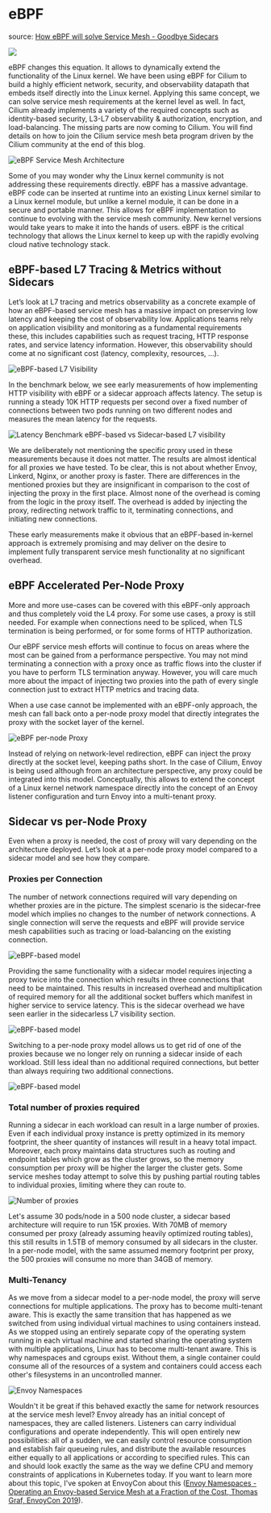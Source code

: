# eBPF

source: [How eBPF will solve Service Mesh - Goodbye Sidecars](https://isovalent.com/blog/post/2021-12-08-ebpf-servicemesh)

![](media/ogimage.png)

eBPF changes this equation. It allows to dynamically extend the functionality of the Linux kernel. We have been using eBPF for Cilium to build a highly efficient network, security, and observability datapath that embeds itself directly into the Linux kernel. Applying this same concept, we can solve service mesh requirements at the kernel level as well. In fact, Cilium already implements a variety of the required concepts such as identity-based security, L3-L7 observability & authorization, encryption, and load-balancing. The missing parts are now coming to Cilium. You will find details on how to join the Cilium service mesh beta program driven by the Cilium community at the end of this blog.

![eBPF Service Mesh Architecture](/media/eBPF_Service_Mesh_Architecture.png)

Some of you may wonder why the Linux kernel community is not addressing these requirements directly. eBPF has a massive advantage. eBPF code can be inserted at runtime into an existing Linux kernel similar to a Linux kernel module, but unlike a kernel module, it can be done in a secure and portable manner. This allows for eBPF implementation to continue to evolving with the service mesh community. New kernel versions would take years to make it into the hands of users. eBPF is the critical technology that allows the Linux kernel to keep up with the rapidly evolving cloud native technology stack.

## eBPF-based L7 Tracing & Metrics without Sidecars

Let’s look at L7 tracing and metrics observability as a concrete example of how an eBPF-based service mesh has a massive impact on preserving low latency and keeping the cost of observability low. Applications teams rely on application visibility and monitoring as a fundamental requirements these, this includes capabilities such as request tracing, HTTP response rates, and service latency information. However, this observability should come at no significant cost (latency, complexity, resources, …).

![eBPF-based L7 Visibility](/media/eBPF-based_L7_Visibility.png)

In the benchmark below, we see early measurements of how implementing HTTP visibility with eBPF or a sidecar approach affects latency. The setup is running a steady 10K HTTP requests per second over a fixed number of connections between two pods running on two different nodes and measures the mean latency for the requests.

![Latency Benchmark eBPF-based vs Sidecar-based L7 visibility](/media/Latency_Benchmark_eBPF-based_vs_Sidecar-based_L7_visibility.png)

We are deliberately not mentioning the specific proxy used in these measurements because it does not matter. The results are almost identical for all proxies we have tested. To be clear, this is not about whether Envoy, Linkerd, Nginx, or another proxy is faster. There are differences in the mentioned proxies but they are insignificant in comparison to the cost of injecting the proxy in the first place. Almost none of the overhead is coming from the logic in the proxy itself. The overhead is added by injecting the proxy, redirecting network traffic to it, terminating connections, and initiating new connections.

These early measurements make it obvious that an eBPF-based in-kernel approach is extremely promising and may deliver on the desire to implement fully transparent service mesh functionality at no significant overhead.

## eBPF Accelerated Per-Node Proxy

More and more use-cases can be covered with this eBPF-only approach and thus completely void the L4 proxy. For some use cases, a proxy is still needed. For example when connections need to be spliced, when TLS termination is being performed, or for some forms of HTTP authorization.

Our eBPF service mesh efforts will continue to focus on areas where the most can be gained from a performance perspective. You may not mind terminating a connection with a proxy once as traffic flows into the cluster if you have to perform TLS termination anyway. However, you will care much more about the impact of injecting two proxies into the path of every single connection just to extract HTTP metrics and tracing data.

When a use case cannot be implemented with an eBPF-only approach, the mesh can fall back onto a per-node proxy model that directly integrates the proxy with the socket layer of the kernel.

![eBPF per-node Proxy](/media/eBPF_per-node_Proxy.png)

Instead of relying on network-level redirection, eBPF can inject the proxy directly at the socket level, keeping paths short. In the case of Cilium, Envoy is being used although from an architecture perspective, any proxy could be integrated into this model. Conceptually, this allows to extend the concept of a Linux kernel network namespace directly into the concept of an Envoy listener configuration and turn Envoy into a multi-tenant proxy.

## Sidecar vs per-Node Proxy

Even when a proxy is needed, the cost of proxy will vary depending on the architecture deployed. Let’s look at a per-node proxy model compared to a sidecar model and see how they compare.

### Proxies per Connection

The number of network connections required will vary depending on whether proxies are in the picture. The simplest scenario is the sidecar-free model which implies no changes to the number of network connections. A single connection will serve the requests and eBPF will provide service mesh capabilities such as tracing or load-balancing on the existing connection.

![eBPF-based model](/media/eBPF-based_model.png)

Providing the same functionality with a sidecar model requires injecting a proxy twice into the connection which results in three connections that need to be maintained. This results in increased overhead and multiplication of required memory for all the additional socket buffers which manifest in higher service to service latency. This is the sidecar overhead we have seen earlier in the sidecarless L7 visibility section.

![eBPF-based model](/media/eBPF-based_model-1.png)

Switching to a per-node proxy model allows us to get rid of one of the proxies because we no longer rely on running a sidecar inside of each workload. Still less ideal than no additional required connections, but better than always requiring two additional connections.

![eBPF-based model](/media/eBPF-based_model-1.png)

### Total number of proxies required

Running a sidecar in each workload can result in a large number of proxies. Even if each individual proxy instance is pretty optimized in its memory footprint, the sheer quantity of instances will result in a heavy total impact. Moreover, each proxy maintains data structures such as routing and endpoint tables which grow as the cluster grows, so the memory consumption per proxy will be higher the larger the cluster gets. Some service meshes today attempt to solve this by pushing partial routing tables to individual proxies, limiting where they can route to.

![Number of proxies](/media/Number_of_proxies.png)

Let's assume 30 pods/node in a 500 node cluster, a sidecar based architecture will require to run 15K proxies. With 70MB of memory consumed per proxy (already assuming heavily optimized routing tables), this still results in 1.5TB of memory consumed by all sidecars in the cluster. In a per-node model, with the same assumed memory footprint per proxy, the 500 proxies will consume no more than 34GB of memory.

### Multi-Tenancy

As we move from a sidecar model to a per-node model, the proxy will serve connections for multiple applications. The proxy has to become multi-tenant aware. This is exactly the same transition that has happened as we switched from using individual virtual machines to using containers instead. As we stopped using an entirely separate copy of the operating system running in each virtual machine and started sharing the operating system with multiple applications, Linux has to become multi-tenant aware. This is why namespaces and cgroups exist. Without them, a single container could consume all of the resources of a system and containers could access each other's filesystems in an uncontrolled manner.

![Envoy Namespaces](/media/Envoy_Namespaces.png)

Wouldn't it be great if this behaved exactly the same for network resources at the service mesh level? Envoy already has an initial concept of namespaces, they are called listeners. Listeners can carry individual configurations and operate independently. This will open entirely new possibilities: all of a sudden, we can easily control resource consumption and establish fair queueing rules, and distribute the available resources either equally to all applications or according to specified rules. This can and should look exactly the same as the way we define CPU and memory constraints of applications in Kubernetes today. If you want to learn more about this topic, I've spoken at EnvoyCon about this ([Envoy Namespaces - Operating an Envoy-based Service Mesh at a Fraction of the Cost, Thomas Graf, EnvoyCon 2019](https://www.youtube.com/watch?v=08opgZkdYIw)).